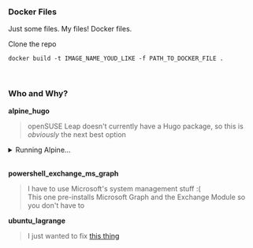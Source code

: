
### Docker Files

Just some files.  My files!  Docker files.

Clone the repo
```shell
docker build -t IMAGE_NAME_YOUD_LIKE -f PATH_TO_DOCKER_FILE .
```

<br>

### Who and Why?

**alpine_hugo**
> openSUSE Leap doesn't currently have a Hugo package, so this is *obviously* the next best option

<details>
<summary>Running Alpine...</summary>

> Running the Hugo Alpine docker image & mounting the current directory
> ```shell
> docker run --mount src="$(pwd)",target=/test_container,type=bind -p 1313:1313 -it alpine/hugo
> cd test_container
> 
> ```
> 
> [The Hugo Quick Start Guide](https://gohugo.io/getting-started/quick-start/)
> 
> Running Hugo
> ```shell
> hugo server --bind=0.0.0.0
> ```
</details>

<br>

**powershell_exchange_ms_graph**
> I have to use Microsoft's system management stuff :(  
> This one pre-installs Microsoft Graph and the Exchange Module so you don't have to

**ubuntu_lagrange**
> I just wanted to fix [this thing](https://github.com/skyjake/lagrange/issues/612)
